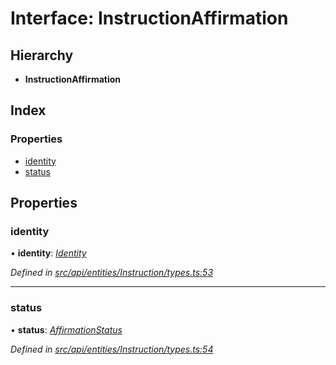 # Interface: InstructionAffirmation

## Hierarchy

* **InstructionAffirmation**

## Index

### Properties

* [identity](instructionaffirmation.md#identity)
* [status](instructionaffirmation.md#status)

## Properties

###  identity

• **identity**: *[Identity](../classes/identity.md)*

*Defined in [src/api/entities/Instruction/types.ts:53](https://github.com/PolymathNetwork/polymesh-sdk/blob/31a16a34/src/api/entities/Instruction/types.ts#L53)*

___

###  status

• **status**: *[AffirmationStatus](../enums/affirmationstatus.md)*

*Defined in [src/api/entities/Instruction/types.ts:54](https://github.com/PolymathNetwork/polymesh-sdk/blob/31a16a34/src/api/entities/Instruction/types.ts#L54)*
